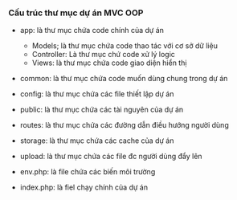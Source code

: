 ### Cấu trúc thư mục dự án MVC OOP
- app: là thư mục chứa code chính của dự án 
    + Models; là thư mục chứa code thao tác với cơ sở dữ liệu 
    + Controller: Là thư mục chứ code xử lý logic
    + Views: là thư mục chứa code giao diện hiển thị

- common: là thư mục chứa code muốn dùng chung trong dự án
- config: là thư mục chứa các file thiết lập dự án
- public: là thư mục chứa các tài nguyên của dự án
- routes: là thư mục chứa các đường dẫn điều hướng người dùng
- storage: là thư mục chứa các cache của dự án
- upload: là thư mục chứa các file đc người dùng đẩy lên
- env.php: là file chứa các biến môi trường 
- index.php: là fiel chạy chính của dự án